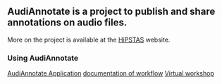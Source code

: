 ## AudiAnnotate is a project to publish and share annotations on audio files. 
More on the project is available at the [HiPSTAS](http://hipstas.org/audiannotate/) website.

### Using AudiAnnotate 
[AudiAnnotate Application](http://audiannotate.brumfieldlabs.com/)
[documentation of workflow](workflow.md) 
[Virtual workshop](workshop.md)
